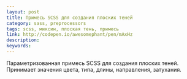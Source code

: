 ```yaml
---
layout: post
title: Примесь SCSS для создания плоских теней
category: sass, preprocessors
tags: scss, миксин, плоская тень, примесь
link: http://codepen.io/awesomephant/pen/mAxHz
description:
keywords:
---
```


<p>Параметризованная примесь SCSS для создания плоских теней. Принимает значения цвета, типа, длины, направления, затухания.</p>
